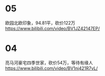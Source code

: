 
# 05

欧园北欧印象，94.81平，砍价122万 https://www.bilibili.com/video/BV1JZ42147EP/

# 04

亮马河豪宅四季世家，砍价54万，等待有缘人 https://www.bilibili.com/video/BV1nj421R7vL/
